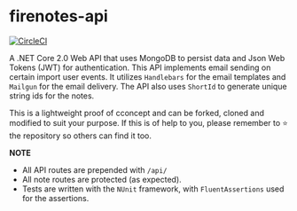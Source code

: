 # firenotes-api

[![CircleCI](https://circleci.com/gh/bolorundurowb/firenotes-api.svg?style=svg)](https://circleci.com/gh/bolorundurowb/firenotes-api)

A .NET Core 2.0 Web API that uses MongoDB to persist data and Json Web Tokens (JWT) for authentication. This API implements email sending on certain import user events. It utilizes `Handlebars` for the email templates and `Mailgun` for the email delivery. The API also uses `ShortId` to generate unique string ids for the notes.

This is a lightweight proof of cconcept and can be forked, cloned and modified to suit your purpose. If this is of help to you, please remember to :star: the repository so others can find it too.

**NOTE**
- All API routes are prepended with `/api/`
- All note routes are protected (as expected).
- Tests are written with the `NUnit` framework, with `FluentAssertions` used for the assertions.
